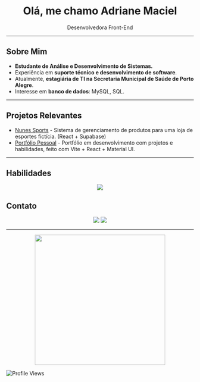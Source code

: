<div align="center">
  <h1>Olá, me chamo Adriane Maciel</h1>
  <p>Desenvolvedora Front-End</p>
</div>

---

## Sobre Mim

* **Estudante de Análise e Desenvolvimento de Sistemas.**
* Experiência em **suporte técnico e desenvolvimento de software**.
* Atualmente, **estagiária de TI na Secretaria Municipal de Saúde de Porto Alegre**.
* Interesse em **banco de dados**: MySQL, SQL.

---

## Projetos Relevantes

- [Nunes Sports](https://github.com/adrianemaciel/nunes_sports) - Sistema de gerenciamento de produtos para uma loja de esportes fictícia. (React + Supabase)
- [Portfólio Pessoal](https://github.com/adrianemaciel/my-portfolio-react-2.0) - Portfólio em desenvolvimento com projetos e habilidades, feito com Vite + React + Material UI.

---

## Habilidades
<div align="center">
  <img src="https://skillicons.dev/icons?i=js,html,css,react,materialui,tailwind,nodejs,express,mysql,supabase,git,vite,figma,postman" />
</div>


## Contato
<div align="center">
  <a href="mailto:contato@adrianemaciel.developer"><img src="https://skillicons.dev/icons?i=gmail" /></a>
  <a href="https://www.linkedin.com/in/adrianemaciel"><img src="https://skillicons.dev/icons?i=linkedin" /></a>
</div>

---

<div align="center">
  <img width="350px" src="https://github-readme-stats.vercel.app/api/top-langs/?username=adrianemaciel&layout=compact&langs_count=7&theme=tokyonight" />
</div>

![Profile Views](https://komarev.com/ghpvc/?username=adrianemaciel&color=blueviolet)

